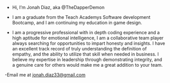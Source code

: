 -  Hi, I’m Jonah Diaz, aka @TheDapperDemon 

- I am a graduate from the Teach Academys Software development Bootcamp, and I am continuing my education in game design.

- I am a progressive professional with in depth coding experience and a high aptitude for emotional intelligence, I am a collaborative team player always searching for               opportunities to impart honesty and insights. I have an excellent track record of truly understanding the definition of empathy, and the ability to utilize that skill when         needed in business. I believe my expertise in leadership through demonstrating integrity, and a genuine care for others would make me a great addition to your team.

-Email me at jonah.diaz33@gmail.com
